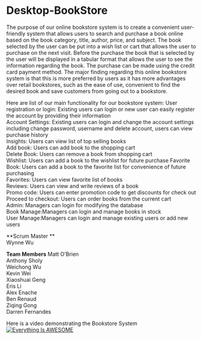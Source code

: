 # Desktop-BookStore

The purpose of our online bookstore system is to create a convenient user-friendly system that allows users to search and purchase a book online based on the book category, title, author, price, and subject. The book selected by the user can be put into a wish list or cart that allows the user to purchase on the next visit. Before the purchase the book that is selected by the user will be displayed in a tabular format that allows the user to see the information regarding the book. The purchase can be made using the credit card payment method. The major finding regarding this online bookstore system is that this is more preferred by users as it has more advantages over retail bookstores, such as the ease of use, convenient to find the desired book and save customers from going out to a bookstore.


Here are list of our main functionality for our bookstore system: 
User registration or login: Existing users can login or new user can easily register the account by providing their information                       
Account Settings: Existing users can login and change the account settings including change password, username and delete account, users can view purchase history                
Insights: Users can view list of top selling books            
Add book: Users can add book to the shopping cart                   
Delete Book: Users can remove a book from shopping cart                   
Wishlist:  Users can add a book to the wishlist for future purchase 
Favorite Book: Users can add a book to the favorite list for convenience of future purchasing                         
Favorites: Users can view favorite list of books                      
Reviews: Users can view and write reviews of a book                             
Promo code: Users can enter promotion code to get discounts for check out                     
Proceed to checkout: Users can order books from the current cart                          
Admin: Managers can login for modifying the database                                
Book Manage:Managers can login and manage books in stock                                            
User Manage:Managers can login and manage existing users or add new users                       


**Scrum Master  **       
Wynne Wu                   

**Team Members**
Matt O’Brien      
Anthony Sholy     
Weichong Wu       
Kevin Wei       
Xiaoshuai Geng      
Eris Li           
Alex Enache         
Ben Renaud        
Ziqing Gong       
Darren Fernandes      

Here is a video demonstrating the Bookstore System        
[![Everything Is AWESOME](https://imgur.com/B49zNxo.png)](https://www.youtube.com/watch?v=-dGXkLvUpZQ "Everything Is AWESOME")

